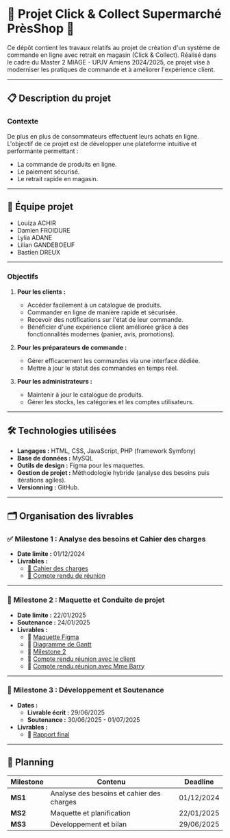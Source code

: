 # 🛒 **Projet Click & Collect Supermarché PrèsShop** 🌟

Ce dépôt contient les travaux relatifs au projet de création d'un système de commande en ligne avec retrait en magasin (Click & Collect). Réalisé dans le cadre du Master 2 MIAGE - UPJV Amiens 2024/2025, ce projet vise à moderniser les pratiques de commande et à améliorer l'expérience client.

---

## 📋 **Description du projet**
### Contexte
De plus en plus de consommateurs effectuent leurs achats en ligne. L'objectif de ce projet est de développer une plateforme intuitive et performante permettant :
- La commande de produits en ligne.
- Le paiement sécurisé.
- Le retrait rapide en magasin.

---

## 👥 **Équipe projet**
- Louiza ACHIR  
- Damien FROIDURE  
- Lylia ADANE  
- Lilian GANDEBOEUF  
- Bastien DREUX

---

### Objectifs
1. **Pour les clients :**
   - Accéder facilement à un catalogue de produits.
   - Commander en ligne de manière rapide et sécurisée.
   - Recevoir des notifications sur l'état de leur commande.
   - Bénéficier d'une expérience client améliorée grâce à des fonctionnalités modernes (panier, avis, promotions).

2. **Pour les préparateurs de commande :**
   - Gérer efficacement les commandes via une interface dédiée.
   - Mettre à jour le statut des commandes en temps réel.

3. **Pour les administrateurs :**
   - Maintenir à jour le catalogue de produits.
   - Gérer les stocks, les catégories et les comptes utilisateurs.

---

## 🛠️ **Technologies utilisées**
- **Langages :** HTML, CSS, JavaScript, PHP (framework Symfony)
- **Base de données :** MySQL
- **Outils de design :** Figma pour les maquettes.
- **Gestion de projet :** Méthodologie hybride (analyse des besoins puis itérations agiles).
- **Versionning :** GitHub.

---

## 🗂️ **Organisation des livrables**
### ✅ **Milestone 1 : Analyse des besoins et Cahier des charges**
- **Date limite :** 01/12/2024
- **Livrables :**
  - [📄 Cahier des charges](https://github.com/miage-amiens-organization/2024_M2_PRO-03_GR12/blob/main/Documents/Milestone%2001/Cahier.des.charges.avec.template.pdf)
  - [📄 Compte rendu de réunion](https://github.com/miage-amiens-organization/2024_M2_PRO-03_GR12/blob/main/Documents/Milestone%2001/CR.du.14_11_2024.pdf)

---

### 🚀 **Milestone 2 : Maquette et Conduite de projet**
- **Date limite :** 22/01/2025
- **Soutenance :** 24/01/2025
- **Livrables :**
  - 🎨 [Maquette Figma](https://www.figma.com/design/lRB8myxTtQnMWSeChRsSAN/PresShop?node-id=0-1&t=IobmHpTzsbNK1vrP-1)
  - 📅 [Diagramme de Gantt](https://github.com/miage-amiens-organization/2024_M2_PRO-03_GR12/blob/main/Documents/Milestone%2002/Gantt.pdf)
  - 📑 [Milestone 2](https://github.com/miage-amiens-organization/2024_M2_PRO-03_GR12/blob/main/Documents/Milestone%2002/Milestone%202.pdf)
  - 📑 [Compte rendu réunion avec le client](https://github.com/miage-amiens-organization/2024_M2_PRO03_GR12/blob/main/Documents/Milestone%2002/CR%20Client%2013_01_2025.pdf)
  - 📑 [Compte rendu réunion avec Mme Barry](https://github.com/miage-amiens-organization/2024_M2_PRO-03_GR12/blob/main/Documents/Milestone%2002/CR%20Barry%2020_01_2025.pdf)

---

### 🌟 **Milestone 3 : Développement et Soutenance**
- **Dates :**
  - **Livrable écrit :** 29/06/2025
  - **Soutenance :** 30/06/2025 - 01/07/2025
- **Livrables :**
  - 📄 [Rapport final]()

---

## 📅 **Planning**
| Milestone     | Contenu                                   | Deadline        |
|---------------|------------------------------------------|-----------------|
| **MS1**       | Analyse des besoins et cahier des charges | 01/12/2024     |
| **MS2**       | Maquette et planification                | 22/01/2025     |
| **MS3**       | Développement et bilan                   | 29/06/2025     |
